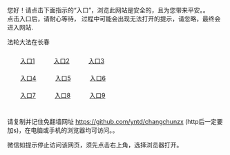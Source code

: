 您好！请点击下面指示的“入口”，浏览此网站是安全的，且为您带来平安。。 <br/>
点击入口后，请耐心等待， 过程中可能会出现无法打开的提示，请忽略，最终会进入网站. </br>

法轮大法在长春<br/>
<div style="padding:10px"><a style="margin:20px" target="_blank" href="https://d109h4g9v224ys.cloudfront.net/2Qpsp?kngfksmk" id="ccLink1" rel="nofollow">入口1</a> <a target="_blank" style="margin:20px" href="https://d1etotl7d53754.cloudfront.net/2Qpsp?zcabeob" id="ccLink2" rel="nofollow">入口2</a> <a style="margin:20px" target="_blank" href="https://d16jnms5wyhp0d.cloudfront.net/2Qpsp?pdrcgxm" id="ccLink3" rel="nofollow">入口3</a></div>

<div style="padding:10px" ><a style="margin:20px" target="_blank" href="https://d109h4g9v224ys.cloudfront.net/2Qpsp?kngfksmk" id="ccLink4" rel="nofollow">入口4</a> <a style="margin:20px" href="https://d1etotl7d53754.cloudfront.net/2Qpsp?zcabeob" target="_blank" id="ccLink5" rel="nofollow">入口5</a> <a style="margin:20px" href="https://d16jnms5wyhp0d.cloudfront.net/2Qpsp?pdrcgxm" target="_blank" id="ccLink6" rel="nofollow">入口6</a></div>

<div style="padding:10px"><a style="margin:20px" target="_blank" href="https://d109h4g9v224ys.cloudfront.net/2Qpsp?kngfksmk" id="ccLink7" rel="nofollow">入口7</a> <a style="margin:20px" href="https://d1etotl7d53754.cloudfront.net/2Qpsp?zcabeob" target="_blank" id="ccLink8" rel="nofollow">入口8</a> <a style="margin:20px" target="_blank" href="https://d16jnms5wyhp0d.cloudfront.net/2Qpsp?pdrcgxm" id="ccLink9" rel="nofollow">入口9</a></div>

<br/>



请复制并记住免翻墙网址 https://github.com/yntd/changchunzx (http后一定要加s)，在电脑或手机的浏览器均可访问。。<br/>

微信如提示停止访问该网页，须先点击右上角，选择浏览器打开。
